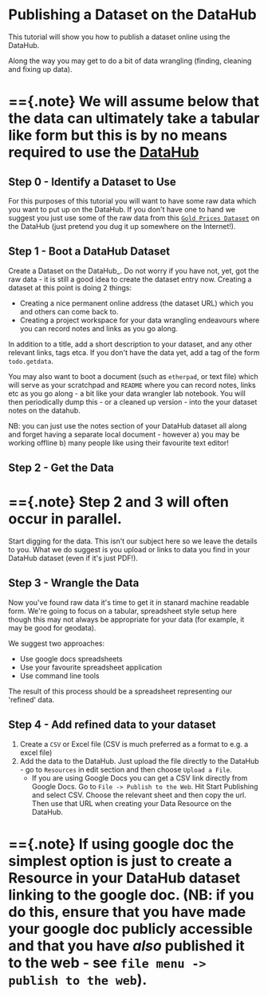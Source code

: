 
Publishing a Dataset on the DataHub
===================================

This tutorial will show you how to publish a dataset online using the DataHub.

Along the way you may get to do a bit of data wrangling (finding, cleaning and fixing up data).

=={.note}
We will assume below that the data can ultimately take a tabular like form but this is by no means required to use the [DataHub](http://datahub.io/)
==

Step 0 - Identify a Dataset to Use
----------------------------------

For this purposes of this tutorial you will want to have some raw data which you want to put up on the DataHub. If you don't have one to hand we suggest you just use some of the raw data from this [`Gold Prices Dataset`](http://datahub.io/dataset/gold-prices) on the DataHub (just pretend you dug it up somewhere on the Internet!).


Step 1 - Boot a DataHub Dataset
-------------------------------

Create a Dataset on the DataHub_. Do not worry if you have not, yet, got the raw data - it is still a good idea to create the dataset entry now. Creating a dataset at this point is doing 2 things:

* Creating a nice permanent online address (the dataset URL) which you and others can come back to.
* Creating a project workspace for your data wrangling endeavours where you can record notes and links as you go along.

In addition to a title, add a short description to your dataset, and any other relevant links, tags etca. If you don't have the data yet, add a tag of the form `todo.getdata`.

You may also want to boot a document (such as `etherpad`, or text file) which will serve as your scratchpad and `README` where you can record notes, links etc as you go along - a bit like your data wrangler lab notebook.
You will then periodically dump this - or a cleaned up version - into the your dataset notes on the datahub.

NB: you can just use the notes section of your DataHub dataset all along and forget having a separate local document - however a) you may be working offline b) many people like using their favourite text editor!

Step 2 - Get the Data
---------------------

=={.note}
Step 2 and 3 will often occur in parallel.
==

Start digging for the data. This isn't our subject here so we leave the details to you. What we do suggest is you upload or links to data you find in your DataHub dataset (even if it's just PDF!).

Step 3 - Wrangle the Data
-------------------------

Now you've found raw data it's time to get it in stanard machine readable form.
We're going to focus on a tabular, spreadsheet style setup here though this may not always be appropriate for your data (for example, it may be good for geodata).

We suggest two approaches:

* Use google docs spreadsheets
* Use your favourite spreadsheet application
* Use command line tools

The result of this process should be a spreadsheet representing our 'refined' data.

Step 4 - Add refined data to your dataset
-----------------------------------------

1. Create a `CSV` or Excel file (CSV is much preferred as a format to e.g. a excel file)
2. Add the data to the DataHub. Just upload the file directly to the DataHub - go to `Resources` in edit section and then choose `Upload a File`.
   * If you are using Google Docs you can get a CSV link directly from Google Docs. Go to `File -> Publish to the Web`. Hit Start Publishing and select CSV. Choose the relevant sheet and then copy the url. Then use that URL when creating your Data Resource on the DataHub.

=={.note}
If using google doc the simplest option is just to create a Resource in your DataHub dataset linking to the google doc. (NB: if you do this, ensure that you have made your google doc publicly accessible and that you have *also* published it to the web - see `file menu -> publish to the web`).
==

